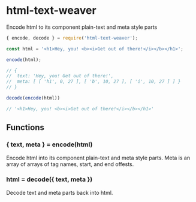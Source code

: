 # html-text-weaver
Encode html to its component plain-text and meta style parts

```javascript
{ encode, decode } = require('html-text-weaver');

const html = '<h1>Hey, you! <b><i>Get out of there!</i></b></h1>';

encode(html);

// {
//  text: 'Hey, you! Get out of there!',
//  meta: [ [ 'h1', 0, 27 ], [ 'b', 10, 27 ], [ 'i', 10, 27 ] ] }
// }

decode(encode(html))

// '<h1>Hey, you! <b><i>Get out of there!</i></b></h1>'
```

## Functions

### { text, meta } = encode(html)

Encode html into its component plain-text and meta style parts.  Meta is an array of arrays of tag names, start, and end offests.


### html = decode({ text, meta })

Decode text and meta parts back into html.

